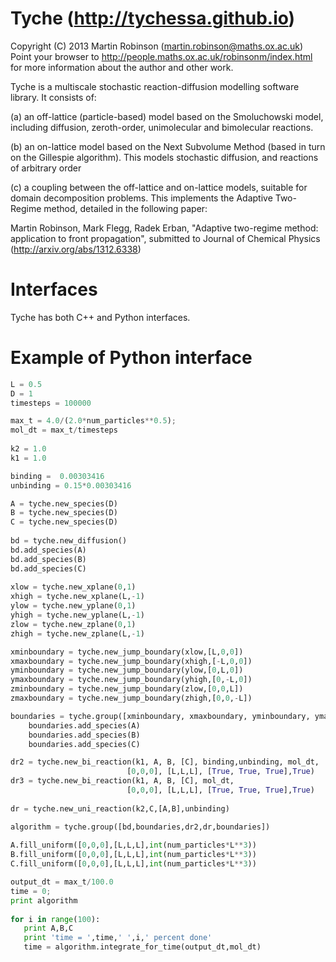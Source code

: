 Tyche (http://tychessa.github.io)
=================================
Copyright (C) 2013 Martin Robinson (martin.robinson@maths.ox.ac.uk)
Point your browser to http://people.maths.ox.ac.uk/robinsonm/index.html for more information about the author and other work.

Tyche is a multiscale stochastic reaction-diffusion modelling software library. It consists of:

(a) an off-lattice (particle-based) model based on the Smoluchowski model, including diffusion, zeroth-order, unimolecular and bimolecular reactions. 

(b) an on-lattice model based on the Next Subvolume Method (based in turn on the Gillespie algorithm). This models stochastic diffusion, and reactions of arbitrary order

(c) a coupling between the off-lattice and on-lattice models, suitable for domain decomposition problems. This implements the Adaptive Two-Regime method, detailed in the following paper:

Martin Robinson, Mark Flegg, Radek Erban, "Adaptive two-regime method: application to front propagation", submitted to Journal of Chemical Physics (http://arxiv.org/abs/1312.6338)

Interfaces
==========

Tyche has both C++ and Python interfaces. 


Example of Python interface
===========================
```python
L = 0.5
D = 1
timesteps = 100000

max_t = 4.0/(2.0*num_particles**0.5);
mol_dt = max_t/timesteps
    
k2 = 1.0
k1 = 1.0

binding =  0.00303416
unbinding = 0.15*0.00303416

A = tyche.new_species(D)
B = tyche.new_species(D)
C = tyche.new_species(D)
    
bd = tyche.new_diffusion()
bd.add_species(A)
bd.add_species(B)
bd.add_species(C)
    
xlow = tyche.new_xplane(0,1)
xhigh = tyche.new_xplane(L,-1)
ylow = tyche.new_yplane(0,1)
yhigh = tyche.new_yplane(L,-1)
zlow = tyche.new_zplane(0,1)
zhigh = tyche.new_zplane(L,-1)

xminboundary = tyche.new_jump_boundary(xlow,[L,0,0])
xmaxboundary = tyche.new_jump_boundary(xhigh,[-L,0,0])
yminboundary = tyche.new_jump_boundary(ylow,[0,L,0])
ymaxboundary = tyche.new_jump_boundary(yhigh,[0,-L,0])
zminboundary = tyche.new_jump_boundary(zlow,[0,0,L])
zmaxboundary = tyche.new_jump_boundary(zhigh,[0,0,-L])

boundaries = tyche.group([xminboundary, xmaxboundary, yminboundary, ymaxboundary, zminboundary, zmaxboundary])
    boundaries.add_species(A)
    boundaries.add_species(B)
    boundaries.add_species(C)

dr2 = tyche.new_bi_reaction(k1, A, B, [C], binding,unbinding, mol_dt, 
                          [0,0,0], [L,L,L], [True, True, True],True)
dr3 = tyche.new_bi_reaction(k1, A, B, [C], mol_dt, 
                          [0,0,0], [L,L,L], [True, True, True],True)   
     
dr = tyche.new_uni_reaction(k2,C,[A,B],unbinding)

algorithm = tyche.group([bd,boundaries,dr2,dr,boundaries])
    
A.fill_uniform([0,0,0],[L,L,L],int(num_particles*L**3))
B.fill_uniform([0,0,0],[L,L,L],int(num_particles*L**3))
C.fill_uniform([0,0,0],[L,L,L],int(num_particles*L**3))

output_dt = max_t/100.0
time = 0;
print algorithm
    
for i in range(100):
   print A,B,C
   print 'time = ',time,' ',i,' percent done'
   time = algorithm.integrate_for_time(output_dt,mol_dt)
```


